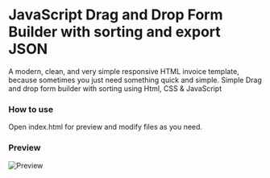 
# JavaScript Drag and Drop Form Builder with sorting and export JSON
A modern, clean, and very simple responsive HTML invoice template, because sometimes you just need something quick and simple.
Simple Drag and drop form builder with sorting using Html, CSS & JavaScript

### How to use
Open index.html for preview and modify files as you need.

### Preview
![Preview](https://i.imgur.com/gxgjtQP.png)
